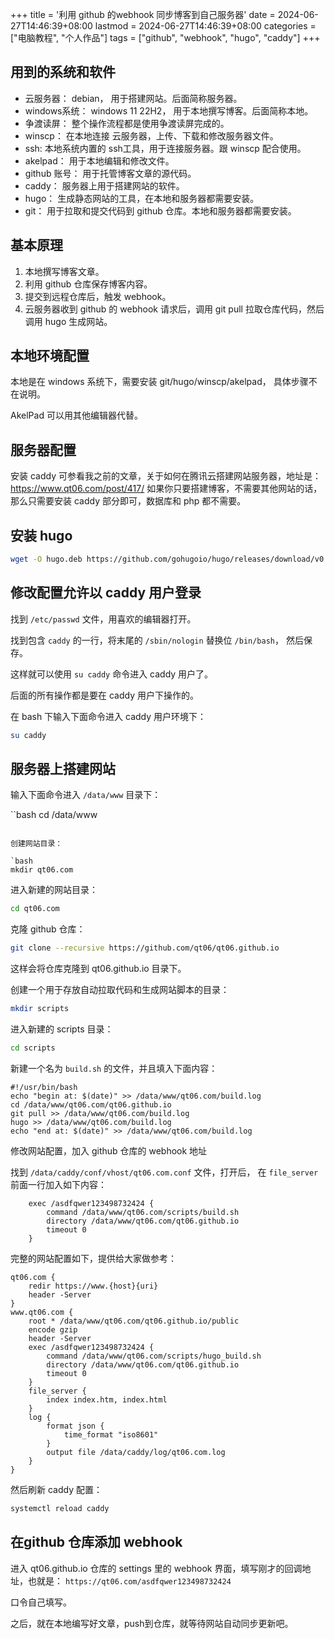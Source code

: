 +++
title = '利用 github 的webhook 同步博客到自己服务器'
date = 2024-06-27T14:46:39+08:00
lastmod = 2024-06-27T14:46:39+08:00
categories = ["电脑教程", "个人作品"]
tags = ["github", "webhook", "hugo", "caddy"]
+++



## 用到的系统和软件

* 云服务器： debian， 用于搭建网站。后面简称服务器。
* windows系统： windows 11 22H2， 用于本地撰写博客。后面简称本地。
* 争渡读屏： 整个操作流程都是使用争渡读屏完成的。
* winscp： 在本地连接 云服务器，上传、下载和修改服务器文件。
* ssh: 本地系统内置的 ssh工具，用于连接服务器。跟 winscp 配合使用。
* akelpad： 用于本地编辑和修改文件。
* github 账号： 用于托管博客文章的源代码。
* caddy： 服务器上用于搭建网站的软件。
* hugo： 生成静态网站的工具，在本地和服务器都需要安装。
* git： 用于拉取和提交代码到 github 仓库。本地和服务器都需要安装。

## 基本原理

1. 本地撰写博客文章。
2. 利用 github 仓库保存博客内容。
3. 提交到远程仓库后，触发 webhook。
4. 云服务器收到 github 的 webhook 请求后，调用 git pull 拉取仓库代码，然后调用 hugo 生成网站。

## 本地环境配置

本地是在 windows 系统下，需要安装 git/hugo/winscp/akelpad， 具体步骤不在说明。

AkelPad 可以用其他编辑器代替。

## 服务器配置

安装 caddy 可参看我之前的文章，关于如何在腾讯云搭建网站服务器，地址是： <https://www.qt06.com/post/417/>
如果你只要搭建博客，不需要其他网站的话，那么只需要安装 caddy 部分即可，数据库和 php 都不需要。

## 安装 hugo 

```bash
wget -O hugo.deb https://github.com/gohugoio/hugo/releases/download/v0.126.0/hugo_extended_0.126.0_linux-amd64.deb && sudo dpkg -i hugo.deb
```

## 修改配置允许以 caddy 用户登录

找到 `/etc/passwd` 文件，用喜欢的编辑器打开。

找到包含 `caddy` 的一行，将末尾的 `/sbin/nologin`  替换位 `/bin/bash`， 然后保存。

这样就可以使用 `su caddy` 命令进入 caddy 用户了。

后面的所有操作都是要在 caddy 用户下操作的。

在 bash 下输入下面命令进入 caddy 用户环境下：

```bash
su caddy
```

## 服务器上搭建网站

输入下面命令进入 `/data/www` 目录下：

``bash
cd /data/www
```

创建网站目录：

`bash
mkdir qt06.com
```

进入新建的网站目录：

```bash
cd qt06.com
```

克隆 github 仓库：

```bash
git clone --recursive https://github.com/qt06/qt06.github.io
```

这样会将仓库克隆到 qt06.github.io 目录下。

创建一个用于存放自动拉取代码和生成网站脚本的目录：

```bash
mkdir scripts
```

进入新建的 scripts 目录：

```bash
cd scripts
```

新建一个名为 `build.sh` 的文件，并且填入下面内容：

```
#!/usr/bin/bash
echo "begin at: $(date)" >> /data/www/qt06.com/build.log
cd /data/www/qt06.com/qt06.github.io
git pull >> /data/www/qt06.com/build.log
hugo >> /data/www/qt06.com/build.log
echo "end at: $(date)" >> /data/www/qt06.com/build.log
```

修改网站配置，加入 github 仓库的 webhook 地址

找到 `/data/caddy/conf/vhost/qt06.com.conf` 文件，打开后， 在 `file_server` 前面一行加入如下内容：

```
	exec /asdfqwer123498732424 {
		command /data/www/qt06.com/scripts/build.sh
		directory /data/www/qt06.com/qt06.github.io
		timeout 0
	}
```

完整的网站配置如下，提供给大家做参考：

```
qt06.com {
	redir https://www.{host}{uri}
	header -Server
}
www.qt06.com {
	root * /data/www/qt06.com/qt06.github.io/public
	encode gzip
	header -Server
	exec /asdfqwer123498732424 {
		command /data/www/qt06.com/scripts/hugo_build.sh
		directory /data/www/qt06.com/qt06.github.io
		timeout 0
	}
	file_server {
		index index.htm, index.html
	}
	log {
		format json {
			time_format "iso8601"
		}
		output file /data/caddy/log/qt06.com.log
	}
}
```

然后刷新 caddy 配置：

```bash
systemctl reload caddy
```

## 在github 仓库添加 webhook

进入 qt06.github.io 仓库的 settings 里的 webhook 界面，填写刚才的回调地址，也就是： `https://qt06.com/asdfqwer123498732424`

口令自己填写。

之后，就在本地编写好文章，push到仓库，就等待网站自动同步更新吧。

